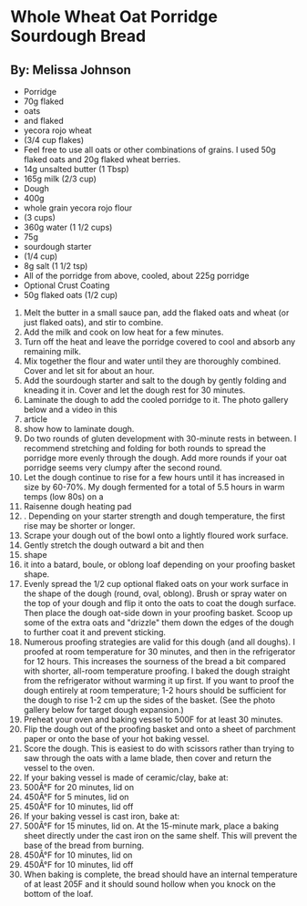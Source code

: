 # Whole Wheat Oat Porridge Sourdough Bread
## By: Melissa Johnson

* Porridge
* 70g flaked
* oats
* and flaked
* yecora rojo wheat
* (3/4 cup flakes)
* Feel free to use all oats or other combinations of grains. I used 50g flaked oats and 20g flaked wheat berries.
* 14g unsalted butter (1 Tbsp)
* 165g milk (2/3 cup)
* Dough
* 400g
* whole grain yecora rojo flour
* (3 cups)
* 360g water (1 1/2 cups)
* 75g
* sourdough starter
* (1/4 cup)
* 8g salt (1 1/2 tsp)
* All of the porridge from above, cooled, about 225g porridge
* Optional Crust Coating
* 50g flaked oats (1/2 cup)

1. Melt the butter in a small sauce pan, add the flaked oats and wheat (or just flaked oats), and stir to combine.
2. Add the milk and cook on low heat for a few minutes.
3. Turn off the heat and leave the porridge covered to cool and absorb any remaining milk.
4. Mix together the flour and water until they are thoroughly combined. Cover and let sit for about an hour.
5. Add the sourdough starter and salt to the dough by gently folding and kneading it in. Cover and let the dough rest for 30 minutes.
6. Laminate the dough to add the cooled porridge to it. The photo gallery below and a video in this
7. article
8. show how to laminate dough.
9. Do two rounds of gluten development with 30-minute rests in between. I recommend stretching and folding for both rounds to spread the porridge more evenly through the dough. Add more rounds if your oat porridge seems very clumpy after the second round.
10. Let the dough continue to rise for a few hours until it has increased in size by 60-70%. My dough fermented for a total of 5.5 hours in warm temps (low 80s) on a
11. Raisenne dough heating pad
12. . Depending on your starter strength and dough temperature, the first rise may be shorter or longer.
13. Scrape your dough out of the bowl onto a lightly floured work surface.
14. Gently stretch the dough outward a bit and then
15. shape
16. it into a batard, boule, or oblong loaf depending on your proofing basket shape.
17. Evenly spread the 1/2 cup optional flaked oats on your work surface in the shape of the dough (round, oval, oblong). Brush or spray water on the top of your dough and flip it onto the oats to coat the dough surface. Then place the dough oat-side down in your proofing basket. Scoop up some of the extra oats and "drizzle" them down the edges of the dough to further coat it and prevent sticking.
18. Numerous proofing strategies are valid for this dough (and all doughs). I proofed at room temperature for 30 minutes, and then in the refrigerator for 12 hours. This increases the sourness of the bread a bit compared with shorter, all-room temperature proofing. I baked the dough straight from the refrigerator without warming it up first. If you want to proof the dough entirely at room temperature; 1-2 hours should be sufficient for the dough to rise 1-2 cm up the sides of the basket. (See the photo gallery below for target dough expansion.)
19. Preheat your oven and baking vessel to 500F for at least 30 minutes.
20. Flip the dough out of the proofing basket and onto a sheet of parchment paper or onto the base of your hot baking vessel.
21. Score the dough. This is easiest to do with scissors rather than trying to saw through the oats with a lame blade, then cover and return the vessel to the oven.
22. If your baking vessel is made of ceramic/clay, bake at:
23. 500Â°F for 20 minutes, lid on
24. 450Â°F for 5 minutes, lid on
25. 450Â°F for 10 minutes, lid off
26. If your baking vessel is cast iron, bake at:
27. 500Â°F for 15 minutes, lid on. At the 15-minute mark, place a baking sheet directly under the cast iron on the same shelf. This will prevent the base of the bread from burning.
28. 450Â°F for 10 minutes, lid on
29. 450Â°F for 10 minutes, lid off
30. When baking is complete, the bread should have an internal temperature of at least 205F and it should sound hollow when you knock on the bottom of the loaf.
